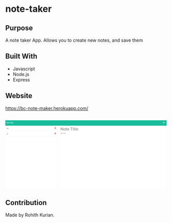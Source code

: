 # note-taker

## Purpose
A note taker App. Allows you to create new notes, and save them

## Built With
* Javascript
* Node.js
* Express

## Website
https://bc-note-maker.herokuapp.com/

##
![alt text](./images/readmePNG.png)

## Contribution
Made by Rohith Kurian. 